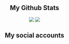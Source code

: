 <h2 align="center">My Github Stats</h2>
<p align="center"><img src="https://github-readme-stats.vercel.app/api?username=tunahan994&show_icons=true&theme=radical"/>
  <img src="https://github-readme-stats.vercel.app/api/top-langs/?username=tunahan994&langs_count=10&theme=radical&layout=compact"/></p>

<h2 style="text-align:center;">My social accounts</h2>
